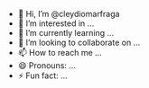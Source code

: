 - 👋 Hi, I’m @cleydiomarfraga
- 👀 I’m interested in ...
- 🌱 I’m currently learning ...
- 💞️ I’m looking to collaborate on ...
- 📫 How to reach me ...
- 😄 Pronouns: ...
- ⚡ Fun fact: ...

<!---
cleydiomarfraga/cleydiomarfraga is a ✨ special ✨ repository because its `README.md` (this file) appears on your GitHub profile.
You can click the Preview link to take a look at your changes.
--->
